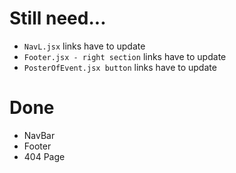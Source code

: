 # Still need...
 - `NavL.jsx` links have to update
 - `Footer.jsx - right section` links have to update
 - `PosterOfEvent.jsx button` links have to update

# Done
 - NavBar
 - Footer
 - 404 Page
 
